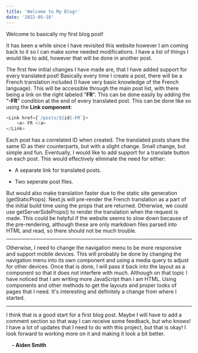 ```yaml
---
title: 'Welcome to My Blog!'
date: '2022-05-18'
---
```


Welcome to basically my first blog post!

It has been a while since I have revisited this website however I am coming back to it so I can make some needed modifications.  I have a list of things I would like to add, however that will be done in another post.  

The first few initial changes I have made are, that I have added support for every translated post! Basically every time I create a post, there will be a French translation included (I have very basic knowledge of the French language).  This will be accessible through the main post list, with there being a link on the right labeled "**FR**".  This can be done easily by adding the "**-FR**" condition at the end of every translated post.  This can be done like so using the **Link component**:

```javascript
<Link href={`/posts/${id}-FR`}> 
    <a> FR </a>
</Link>
```

Each post has a correlated ID when created.  The translated posts share the same ID as their counterparts, but with a slight change.  Small change, but simple and fun.  Eventually, I would like to add support for a translate button on each post.  This would effectively eliminate the need for either:

- A separate link for translated posts.

- Two seperate post files.

But would also make translation faster due to the static site generation (getStaticProps).  Next.js will pre-render the French translation as a part of the initial build time using the props that are returned.  Otherwise, we could use getServerSideProps() to render the translation when the request is made.  This could be helpful if the website seems to slow down because of the pre-rendering, although these are only markdown files parsed into HTML and read, so there should not be much trouble.

---

Otherwise, I need to change the navigation menu to be more responsive and support mobile devices.  This will probably be done by changing the navigation menu into its own component and using a media query to adjust for other devices.  Once that is done, I will pass it back into the layout as a component so that it does not interfere with much.  Although on that topic I have noticed that I am writing more JavaScript than I am HTML.  Using components and other methods to get the layouts and proper looks of pages that I need.  It's interesting and definitely a change from where I started. 

---

I think that is a good start for a first blog post.  Maybe I will have to add a comment section so that way I can receive some feedback, but who knows!  I have a lot of updates that I need to do with this project, but that is okay!  I look forward to working more on it and making it look a bit better.

    **- Aiden Smith**
